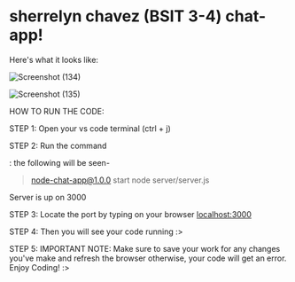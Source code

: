 # sherrelyn chavez (BSIT 3-4) chat-app!

Here's what it looks like: 

![Screenshot (134)](https://user-images.githubusercontent.com/92195916/209090589-98b65a98-fadd-4a6c-902a-8a1eef2eed56.png)

![Screenshot (135)](https://user-images.githubusercontent.com/92195916/209090638-a5f2cf6e-ffc0-4daf-99bf-e701642b68a1.png)

HOW TO RUN THE CODE:

STEP 1: Open your vs code terminal (ctrl + j)

STEP 2: Run the command <npm start> 
  
  : the following will be seen-
  
  
  > node-chat-app@1.0.0 start
  > node server/server.js    

  Server is up on 3000
  
  
STEP 3: Locate the port by typing on your browser <localhost:3000>
  
STEP 4: Then you will see your code running :>
  
STEP 5: IMPORTANT NOTE: Make sure to save your work for any changes you've make and refresh the browser otherwise, your code will get an error. Enjoy Coding! :>
